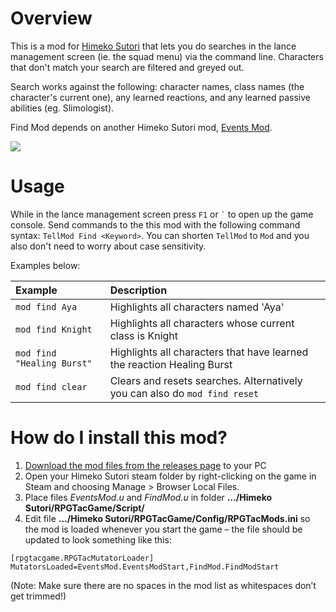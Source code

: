 # Overview
This is a mod for [Himeko Sutori](https://himekosutori.com/) that lets you do searches in the lance management screen (ie. the squad menu) via the command line. Characters that don't match your search are filtered and greyed out.

Search works against the following: character names, class names (the character's current one), any learned reactions, and any learned passive abilities (eg. Slimologist).

Find Mod depends on another Himeko Sutori mod, [Events Mod](https://github.com/solimodsthings/EventsMod).

[![](https://i.imgur.com/q9fFcxU.gif)](https://gfycat.com/unkemptunsungiberianlynx)


# Usage
While in the lance management screen press ```F1``` or ``` ` ``` to open up the game console. Send commands to the this mod with the following command syntax: ``` TellMod Find <Keyword> ```. You can shorten ``` TellMod ``` to ``` Mod ``` and you also don't need to worry about case sensitivity. 

Examples below:

| Example | Description |
|:--|:--|
|``` mod find Aya ``` | Highlights all characters named 'Aya' |
|``` mod find Knight ``` | Highlights all characters whose current class is Knight |
|``` mod find "Healing Burst" ``` | Highlights all characters that have learned the reaction Healing Burst |
|``` mod find clear ``` | Clears and resets searches. Alternatively you can also do ``` mod find reset ``` |

# How do I install this mod?
1.  [Download the mod files from the releases page](https://github.com/solimodsthings/FindMod/releases) to your PC
2.	Open your Himeko Sutori steam folder by right-clicking on the game in Steam and choosing Manage > Browser Local Files.
3.	Place files <i>EventsMod.u</i> and <i>FindMod.u</i> in folder <b>…/Himeko Sutori/RPGTacGame/Script/</b>
4.	Edit file <b>…/Himeko Sutori/RPGTacGame/Config/RPGTacMods.ini</b> so the mod is loaded whenever you start the game – the file should be updated to look something like this:

```
[rpgtacgame.RPGTacMutatorLoader]
MutatorsLoaded=EventsMod.EventsModStart,FindMod.FindModStart
```

(Note: Make sure there are no spaces in the mod list as whitespaces don’t get trimmed!)
